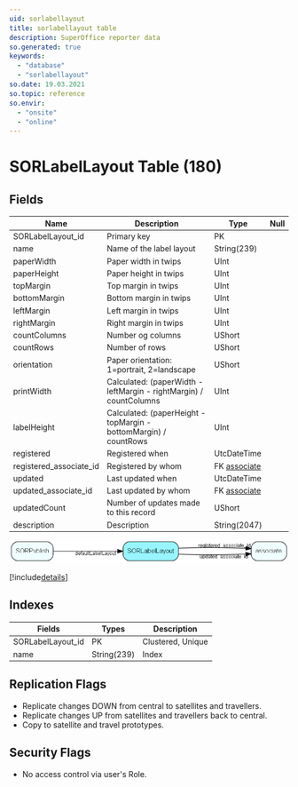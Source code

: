 ```yaml
---
uid: sorlabellayout
title: sorlabellayout table
description: SuperOffice reporter data
so.generated: true
keywords:
  - "database"
  - "sorlabellayout"
so.date: 19.03.2021
so.topic: reference
so.envir:
  - "onsite"
  - "online"
---
```


# SORLabelLayout Table (180)

## Fields

| Name | Description | Type | Null |
|------|-------------|------|:----:|
|SORLabelLayout\_id|Primary key|PK| |
|name|Name of the label layout|String(239)| |
|paperWidth|Paper width in twips|UInt| |
|paperHeight|Paper height in twips|UInt| |
|topMargin|Top margin in twips|UInt| |
|bottomMargin|Bottom margin in twips|UInt| |
|leftMargin|Left margin in twips|UInt| |
|rightMargin|Right margin in twips|UInt| |
|countColumns|Number og columns|UShort| |
|countRows|Number of rows|UShort| |
|orientation|Paper orientation: 1=portrait, 2=landscape|UShort| |
|printWidth|Calculated: (paperWidth - leftMargin - rightMargin) / countColumns|UInt| |
|labelHeight|Calculated: (paperHeight - topMargin - bottomMargin) / countRows|UInt| |
|registered|Registered when|UtcDateTime| |
|registered\_associate\_id|Registered by whom|FK [associate](associate.md)| |
|updated|Last updated when|UtcDateTime| |
|updated\_associate\_id|Last updated by whom|FK [associate](associate.md)| |
|updatedCount|Number of updates made to this record|UShort| |
|description|Description|String(2047)| |


![SORLabelLayout table relationship diagram](media\SORLabelLayout.png)

[!include[details](./includes/SORLabelLayout.md)]

## Indexes

| Fields | Types | Description |
|--------|-------|-------------|
|SORLabelLayout\_id |PK |Clustered, Unique |
|name |String(239) |Index |

## Replication Flags

* Replicate changes DOWN from central to satellites and travellers.
* Replicate changes UP from satellites and travellers back to central.
* Copy to satellite and travel prototypes.

## Security Flags

* No access control via user's Role.


